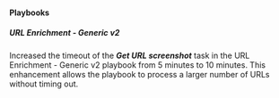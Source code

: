 
#### Playbooks

##### URL Enrichment - Generic v2

Increased the timeout of the ***Get URL screenshot*** task in the URL Enrichment - Generic v2 playbook from 5 minutes to 10 minutes. This enhancement allows the playbook to process a larger number of URLs without timing out.
